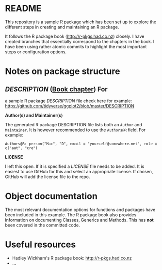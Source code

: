 # README 
This repository is a sample R package which has been set up to explore
the different steps in creating and maintaining an R package.

It follows the R package book (http://r-pkgs.had.co.nz) closely. I have created
branches that essentially correspond to the chapters in the book. I have been
using rather atomic commits to highlight the most important steps or
configuration options.

# Notes on package structure
## _DESCRIPTION_ ([Book chapter](http://r-pkgs.had.co.nz/description.html)) For
a sample R package _DESCRIPTION_ file check here for example:
https://github.com/tidyverse/ggplot2/blob/master/DESCRIPTION


**Author(s) and Maintainer(s)**

The generated R package DESCRIPTION file lists both an `Author` and
`Maintainer`. It is however recommended to use the `Authors@R` field. For
example:

``` 
Authors@R: person("Mac", "D", email = "yourself@somewhere.net", role =
c("aut", "cre") 
```

**LICENSE**

I left this open. If it is specified a _LICENSE_ file needs to be added. It is
easiest to use GitHub for this and select an appropriate license. If chosen,
GitHub will add the license file to the repo.


# Object documentation 
The most relevant documentation options for functions and packages have been 
included in this example. The R package book also provides information on documenting Classes, Generics and Methods. This has **not** been covered in the committed code.



# Useful resources 
- Hadley Wickham's R package book: http://r-pkgs.had.co.nz 
- ...
